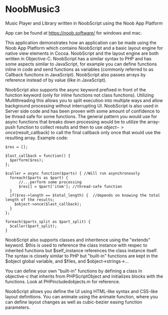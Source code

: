# NoobMusic3
Music Player and Library written in NoobScript using the Noob App Platform

App can be found at https://noob.software/ for windows and mac.

This application demonstrates how an application can be made using the Noob App Platform which contains NoobScript and a basic layout engine for native view elements in Cocoa. NoobScript and the layout engine are both written in Objective-C. NoobScript has a similar syntax to PHP and has some aspects similar to JavaScript, for example you can define functions inline in code and send functions as variables (commonly referred to as Callback functions in JavaScript). NoobScript also passes arrays by reference instead of by value (like in JavaScript).

NoobScript also supports the async keyword prefixed in front of the function keyword (only for inline functions not class functions). Utilizing Multithreading this allows you to split execution into multiple ways and allow background processing without interrupting UI. NoobScript is also used in Server side code and has been proven with some amount of confidence to be thread safe for some functions. The general pattern you would use for async functions that breaks down processing would be to utilize the array-push function to collect results and then to use $object->once($result_callback) to call the final callback only once that would use the resulting array. Example code:

```
$res = [];

$last_callback = function() {
  $perform($res);
};

$caller = async function($parts) { //Will run asynchronously
  foreach($parts as $part) {
      //...perform some processing
      $res[] = $part['item']; //thread-safe function
  }
  if($res->length == $total_length) {  //depends on knowing the total length of the results;
    $object->once($last_callback);
  }
};

foreach($parts_split as $part_split) {
  $caller($part_split);
}
```

NoobScript also supports classes and inheritence using the "extends" keyword. $this is used to reference the class instance with respec to inherited functions but $self_instance references the class instance itself. The syntax is closely similar to PHP but "built-in" functions are kept in the $object global variable, and $files, and $object->strings->...

You can define your own "built-in" functions by defining a class in objective-c that inherits from PHPScriptObject and initializes blocks with the functions. Look at PHPincludedobjects.m for reference.

NoobScript allows you define the UI using HTML-like syntax and CSS-like layout definitions. You can animate using the animate function, where you can define layout changes as well as cubic-bezier easing function parameters.
